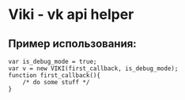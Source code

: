 # Viki - vk api helper
## Пример использования:
	var is_debug_mode = true;
	var v = new VIKI(first_callback, is_debug_mode);
	function first_callback(){
		/* do some stuff */
	}
